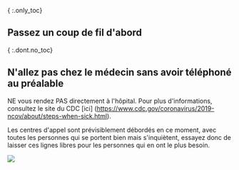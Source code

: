 { :.only_toc}
## Passez un coup de fil d'abord

{ :.dont.no_toc}
## N'allez pas chez le médecin sans avoir téléphoné au préalable

NE vous rendez PAS directement à l'hôpital. Pour plus d'informations, consultez le site du CDC [ici] (https://www.cdc.gov/coronavirus/2019-ncov/about/steps-when-sick.html).

Les centres d'appel sont prévisiblement débordés en ce moment, avec toutes les personnes qui se portent bien mais s'inquiètent, essayez donc de laisser ces lignes libres pour les personnes qui en ont le plus besoin.

![](/images/fr/covid19-symptoms.png)
